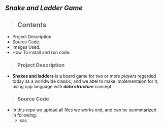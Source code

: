 ## *Snake and Ladder Game*
> ## Contents
* Project Description.
* Source Code.
* Images Used.
* How To install and run code.

> ### Project Description
 * **Snakes and ladders** is a board game for two or more _players_ regarded today as a worldwide classic, and we abel to make implementaion for it, using cpp      language with **_data structure_** concept. 
> ### Source Code
  * In this repo we upload all files we works onit, and can be sunmmarized in following:
     * sas

